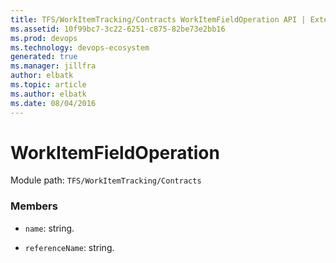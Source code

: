 ```yaml
---
title: TFS/WorkItemTracking/Contracts WorkItemFieldOperation API | Extensions for Azure DevOps Services
ms.assetid: 10f99bc7-3c22-6251-c875-82be73e2bb16
ms.prod: devops
ms.technology: devops-ecosystem
generated: true
ms.manager: jillfra
author: elbatk
ms.topic: article
ms.author: elbatk
ms.date: 08/04/2016
---
```


# WorkItemFieldOperation

Module path: `TFS/WorkItemTracking/Contracts`


### Members

* `name`: string. 

* `referenceName`: string. 

